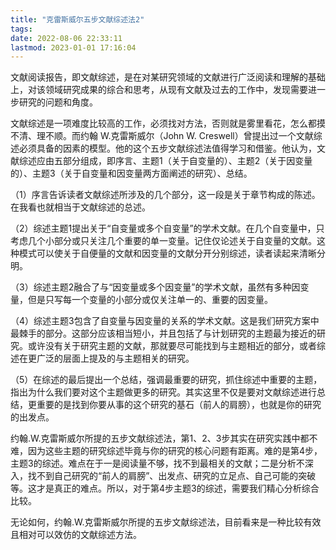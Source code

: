 ```yaml
---
title: "克雷斯威尔五步文献综述法2"
tags: 
date: 2022-08-06 22:33:11
lastmod: 2023-01-01 17:16:04
---
```


文献阅读报告，即文献综述，是在对某研究领域的文献进行广泛阅读和理解的基础上，对该领域研究成果的综合和思考，从现有文献及过去的工作中，发现需要进一步研究的问题和角度。

文献综述是一项难度比较高的工作，必须找对方法，否则就是雾里看花，怎么都摸不清、理不顺。而约翰 W.克雷斯威尔（John W. Creswell）曾提出过一个文献综述必须具备的因素的模型。他的这个五步文献综述法值得学习和借鉴。他认为，文献综述应由五部分组成，即序言、主题1（关于自变量的）、主题2（关于因变量的）、主题3（关于自变量和因变量两方面阐述的研究）、总结。

（1）序言告诉读者文献综述所涉及的几个部分，这一段是关于章节构成的陈述。在我看也就相当于文献综述的总述。

（2）综述主题1提出关于“自变量或多个自变量”的学术文献。在几个自变量中，只考虑几个小部分或只关注几个重要的单一变量。记住仅论述关于自变量的文献。这种模式可以使关于自便量的文献和因变量的文献分开分别综述，读者读起来清晰分明。

（3）综述主题2融合了与“因变量或多个因变量”的学术文献，虽然有多种因变量，但是只写每一个变量的小部分或仅关注单一的、重要的因变量。

（4）综述主题3包含了自变量与因变量的关系的学术文献。这是我们研究方案中最棘手的部分。这部分应该相当短小，并且包括了与计划研究的主题最为接近的研究。或许没有关于研究主题的文献，那就要尽可能找到与主题相近的部分，或者综述在更广泛的层面上提及的与主题相关的研究。

（5）在综述的最后提出一个总结，强调最重要的研究，抓住综述中重要的主题，指出为什么我们要对这个主题做更多的研究。其实这里不仅是要对文献综述进行总结，更重要的是找到你要从事的这个研究的基石（前人的肩膀），也就是你的研究的出发点。

约翰.W.克雷斯威尔所提的五步文献综述法，第1、2、3步其实在研究实践中都不难，因为这些主题的研究综述毕竟与你的研究的核心问题有距离。难的是第4步，主题3的综述。难点在于一是阅读量不够，找不到最相关的文献；二是分析不深入，找不到自己研究的“前人的肩膀”、出发点、研究的立足点、自己可能的突破等。这才是真正的难点。所以，对于第4步主题3的综述，需要我们精心分析综合比较。

无论如何，约翰.W.克雷斯威尔所提的五步文献综述法，目前看来是一种比较有效且相对可以效仿的文献综述方法。